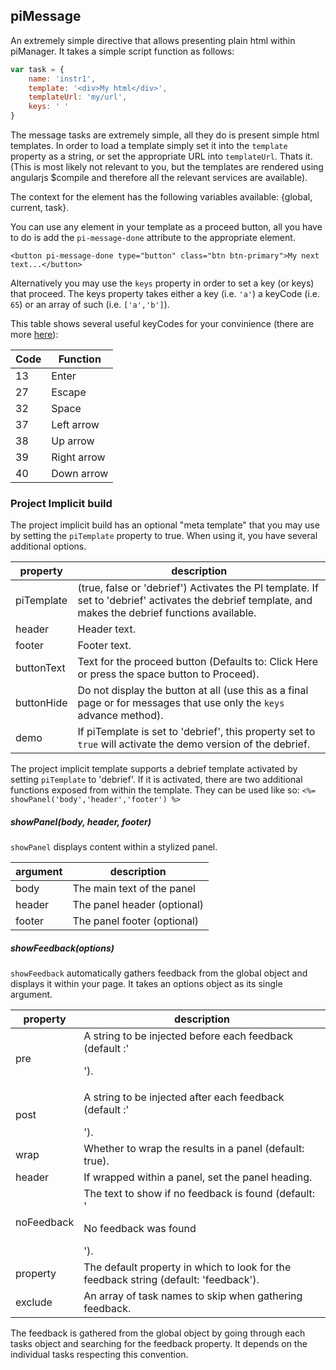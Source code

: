 
## piMessage

An extremely simple directive that allows presenting plain html within piManager. It takes a simple script function as follows:

```js
var task = {
    name: 'instr1',
    template: '<div>My html</div>',
    templateUrl: 'my/url',
    keys: ' '
}
```

The message tasks are extremely simple, all they do is present simple html templates. In order to load a template simply set it into the `template` property as a string, or set the appropriate URL into `templateUrl`. Thats it. 
(This is most likely not relevant to you, but the templates are rendered using angularjs $compile and therefore all the relevant services are available).

The context for the element has the following variables available: {global, current, task}.

You can use any element in your template as a proceed button, all you have to do is add the `pi-message-done` attribute to the appropriate element.

```
<button pi-message-done type="button" class="btn btn-primary">My next text...</button>
```

Alternatively you may use the `keys` property in order to set a key (or keys) that proceed. The keys property takes either a key (i.e. `'a'`) a keyCode (i.e. `65`) or an array of such (i.e. `['a','b']`).

This table shows several useful keyCodes for your convinience (there are more [here](http://www.cambiaresearch.com/articles/15/javascript-char-codes-key-codes)):

Code    | Function
------- | -----------
13      | Enter
27      | Escape
32      | Space
37      | Left arrow
38      | Up arrow
39      | Right arrow
40      | Down arrow

### Project Implicit build

The project implicit build has an optional "meta template" that you may use by setting the `piTemplate` property to true. When using it, you have several additional options.

property        | description
--------------- | ---------------------
piTemplate      | (true, false or 'debrief') Activates the PI template. If set to 'debrief' activates the debrief template, and makes the debrief functions available.
header          | Header text.
footer          | Footer text.
buttonText      | Text for the proceed button (Defaults to: Click Here or press the space button to Proceed).
buttonHide      | Do not display the button at all (use this as a final page or for messages that use only the `keys` advance method).
demo            | If piTemplate is set to 'debrief', this property set to `true` will activate the demo version of the debrief.

The project implicit template supports a debrief template activated by setting `piTemplate` to 'debrief'. If it is activated, there are two additional functions exposed from within the template.
They can be used like so: `<%= showPanel('body','header','footer') %>`

##### showPanel(body, header, footer)
`showPanel` displays content within a stylized panel.

argument        | description
--------------- | ---------------------
body            | The main text of the panel
header          | The panel header (optional)
footer          | The panel footer (optional)

##### showFeedback(options)
`showFeedback` automatically gathers feedback from the global object and displays it within your page. It takes an options object as its single argument.

property        | description
--------------- | ---------------------
pre             | A string to be injected before each feedback (default :'<p>').
post            | A string to be injected after each feedback (default :'</p>').
wrap            | Whether to wrap the results in a panel (default: true).
header          | If wrapped within a panel, set the panel heading.
noFeedback      | The text to show if no feedback is found (default: '<p>No feedback was found</p>').
property        | The default property in which to look for the feedback string (default: 'feedback').
exclude         | An array of task names to skip when gathering feedback.

The feedback is gathered from the global object by going through each tasks object and searching for the feedback property. It depends on the individual tasks respecting this convention.